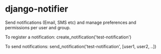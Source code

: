 django-notifier
===============

Send notifications (Email, SMS etc) and manage preferences and permissions per user and group.


To register a notification:
create_notification('test-notification')

To send notifications:
send_notification('test-notification', [user1, user2, ..])
